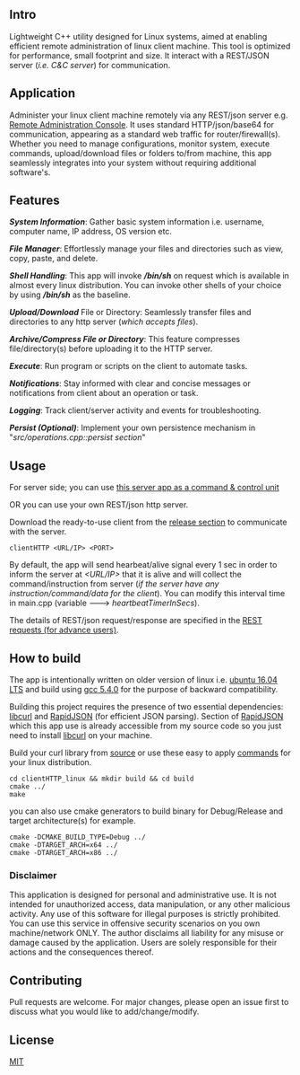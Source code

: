## Intro
Lightweight C++ utility designed for Linux systems, aimed at enabling efficient remote administration of linux client machine. This tool is optimized for performance, small footprint and size. It interact with a REST/JSON server (*i.e. C&C server*) for communication.

## Application
Administer your linux client machine remotely via any REST/json server e.g. [Remote Administration Console](https://github.com/tajiknomi/Remote_Administrative_Console). It uses standard HTTP/json/base64 for communication, appearing as a standard web traffic for router/firewall(s). Whether you need to manage configurations, monitor system, execute commands, upload/download files or folders to/from machine, this app seamlessly integrates into your system without requiring additional software's.

## Features

***System Information***: Gather basic system information i.e. username, computer name, IP address, OS version etc.

***File Manager***: Effortlessly manage your files and directories such as view, copy, paste, and delete.

***Shell Handling***: This app will invoke ***/bin/sh*** on request which is available in almost every linux distribution. You can invoke other shells of your choice by using ***/bin/sh*** as the baseline.

***Upload/Download*** File or Directory: Seamlessly transfer files and directories to any http server (*which accepts files*).

***Archive/Compress File or Directory***: This feature compresses file/directory(s) before uploading it to the HTTP server.

***Execute***: Run program or scripts on the client to automate tasks.

***Notifications***: Stay informed with clear and concise messages or notifications from client about an operation or task.

***Logging***: Track client/server activity and events for troubleshooting.

***Persist (Optional)***: Implement your own persistence mechanism in "*src/operations.cpp::persist section*"

## Usage
For server side; you can use [this server app as a command & control unit](https://github.com/tajiknomi/Remote_Administrative_Console/releases/tag/v1.0.1) 

OR you can use your own REST/json http server.

Download the ready-to-use client from the [release section](https://github.com/tajiknomi/ClientHTTP_linux/releases) to communicate with the server.
```
clientHTTP <URL/IP> <PORT>
```
By default, the app will send hearbeat/alive signal every 1 sec in order to inform the server at *<URL/IP>* that it is alive and will collect the command/instruction from server (*if the server have any instruction/command/data for the client*). You can modify this interval time in main.cpp (variable ---> *heartbeatTimerInSecs*).

The details of REST/json request/response are specified in the [REST requests (for advance users)](https://github.com/tajiknomi/Remote_Administrative_Console/blob/main/README.md#rest-requests-for-advance-users).


## How to build
The app is intentionally written on older version of linux i.e. [ubuntu 16.04 LTS](https://releases.ubuntu.com/16.04/) and build using [gcc 5.4.0](https://ftp.gnu.org/gnu/gcc/gcc-5.4.0/) for the purpose of backward compatibility.

Building this project requires the presence of two essential dependencies: [libcurl](https://github.com/curl/curl) and [RapidJSON](https://github.com/Tencent/rapidjson) (for efficient JSON parsing). Section of [RapidJSON](https://github.com/Tencent/rapidjson) which this app use is already accessible from my source code so you just need to install [libcurl](https://github.com/curl/curl) on your machine.

Build your curl library from [source](https://github.com/curl/curl) or use these easy to apply [commands](https://ec.haxx.se/install/linux.html) for your linux distribution.


```
cd clientHTTP_linux && mkdir build && cd build
cmake ../
make
```

you can also use cmake generators to build binary for Debug/Release and target architecture(s) for example.
```
cmake -DCMAKE_BUILD_TYPE=Debug ../
cmake -DTARGET_ARCH=x64 ../
cmake -DTARGET_ARCH=x86 ../
```

### Disclaimer
This application is designed for personal and administrative use. It is not intended for unauthorized access, data manipulation, or any other malicious activity. Any use of this software for illegal purposes is strictly prohibited. You can use this service in offensive security scenarios on you own machine/network ONLY.
The author disclaims all liability for any misuse or damage caused by the application. Users are solely responsible for their actions and the consequences thereof.

## Contributing

Pull requests are welcome. For major changes, please open an issue first
to discuss what you would like to add/change/modify.


## License

[MIT](https://opensource.org/license/mit)

